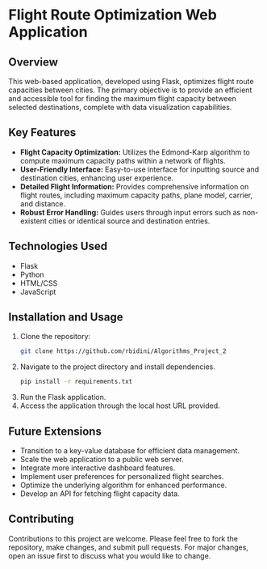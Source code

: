 # Flight Route Optimization Web Application

## Overview
This web-based application, developed using Flask, optimizes flight route capacities between cities. The primary objective is to provide an efficient and accessible tool for finding the maximum flight capacity between selected destinations, complete with data visualization capabilities.

## Key Features
- **Flight Capacity Optimization:** Utilizes the Edmond-Karp algorithm to compute maximum capacity paths within a network of flights.
- **User-Friendly Interface:** Easy-to-use interface for inputting source and destination cities, enhancing user experience.
- **Detailed Flight Information:** Provides comprehensive information on flight routes, including maximum capacity paths, plane model, carrier, and distance.
- **Robust Error Handling:** Guides users through input errors such as non-existent cities or identical source and destination entries.

## Technologies Used
- Flask
- Python
- HTML/CSS
- JavaScript

## Installation and Usage
1. Clone the repository:
   ```bash
   git clone https://github.com/rbidini/Algorithms_Project_2
   ```
2. Navigate to the project directory and install dependencies.
   ```bash
   pip install -r requirements.txt
   ``` 
4. Run the Flask application.
5. Access the application through the local host URL provided.

## Future Extensions
- Transition to a key-value database for efficient data management.
- Scale the web application to a public web server.
- Integrate more interactive dashboard features.
- Implement user preferences for personalized flight searches.
- Optimize the underlying algorithm for enhanced performance.
- Develop an API for fetching flight capacity data.

## Contributing
Contributions to this project are welcome. Please feel free to fork the repository, make changes, and submit pull requests. For major changes, open an issue first to discuss what you would like to change.
